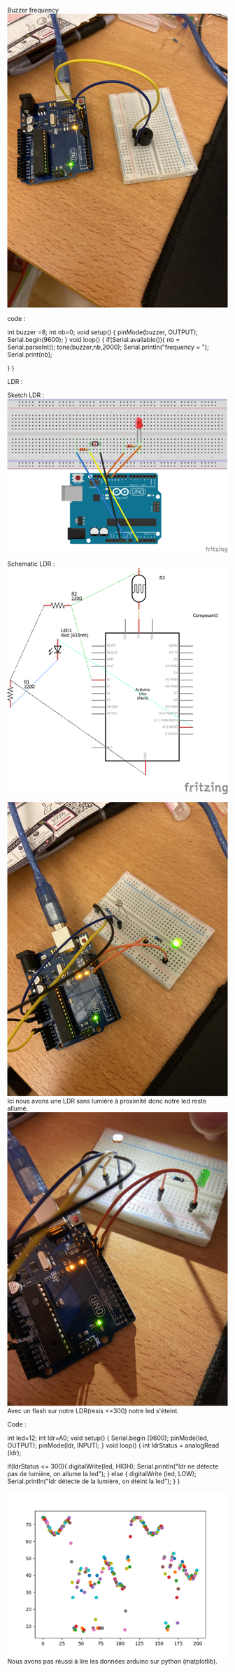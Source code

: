 
Buzzer frequency
<img src="buzzer.jpg" alt="buzzer">

code :

int buzzer =8;
int nb=0;
void setup() {
pinMode(buzzer, OUTPUT);
Serial.begin(9600);
}
void loop() {
if(Serial.available()){
     nb = Serial.parseInt();
     tone(buzzer,nb,2000);
     Serial.println("frequency = ");
     Serial.print(nb);

   }
}



LDR :

Sketch LDR :
<img src="Sketch2.png" alt="Sketch">

Schematic LDR :
<img src="schematic2.png" alt="schematic">


<img src="low_ldr.jpg" alt="low resistance">
Ici nous avons une LDR sans lumière à proximité donc notre led reste allumé.




<img src="high_ldr.jpg" alt="high resistance">
Avec un flash sur notre LDR(resis <=300) notre led s'éteint.


Code :

int led=12;
int ldr=A0;
void setup() {
 Serial.begin (9600);
 pinMode(led, OUTPUT);
 pinMode(ldr, INPUT);
}
void loop() {
 int ldrStatus = analogRead (ldr);

 if(ldrStatus <= 300){
   digitalWrite(led, HIGH);
   Serial.println("ldr ne détecte pas de lumière, on allume la led");
 }
 else {
   digitalWrite (led, LOW);
   Serial.println("ldr détecte de la lumière, on éteint la led");
 }
}

<img src="plot.png" alt="plot">
Nous avons pas réussi à lire les données arduino sur python (matplotlib).
